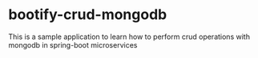 # bootify-crud-mongodb
This is a sample application to learn how to perform crud operations with mongodb in spring-boot microservices
